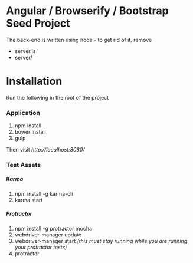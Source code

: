 Angular / Browserify / Bootstrap Seed Project
=============================================

The back-end is written using node - to get rid of it, remove

* server.js
* server/


Installation
============

Run the following in the root of the project

### Application
1. npm install
1. bower install
1. gulp

Then visit *http://localhost:8080/*

### Test Assets

##### Karma
1. npm install -g karma-cli
1. karma start

##### Protractor
1. npm install -g protractor mocha 
1. webdriver-manager update
1. webdriver-manager start *(this must stay running while you are running your protractor tests)*
1. protractor
